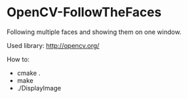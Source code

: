 # OpenCV-FollowTheFaces
Following multiple faces and showing them on one window.

Used library: http://opencv.org/

How to:
<ul>
<li>cmake .</li>
<li>make</li>
<li>./DisplayImage</li>
</ul>
